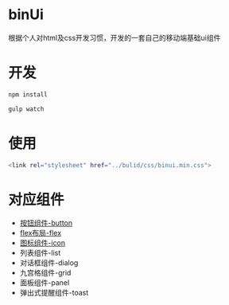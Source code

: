﻿# binUi

根据个人对html及css开发习惯，开发的一套自己的移动端基础ui组件

# 开发

```bash
npm install
```

```bash
gulp watch
```

# 使用

```bash
<link rel="stylesheet" href="../bulid/css/binui.min.css"> 
```

# 对应组件

- [按钮组件-button](md/button.md)
- [flex布局-flex](md/flex.md)
- [图标组件-icon](md/icon.md)
- 列表组件-list
- 对话框组件-dialog
- 九宫格组件-grid
- 面板组件-panel
- 弹出式提醒组件-toast


